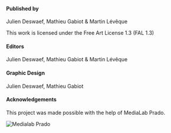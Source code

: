 <p></p>
<div class="page-break">&nbsp;</div>

#### Published by
Julien Deswaef, Mathieu Gabiot & Martin Lévêque

This work is licensed under the Free Art License 1.3 (FAL 1.3)

#### Editors
Julien Deswaef, Mathieu Gabiot & Martin Lévêque

#### Graphic Design
Julien Deswaef, Mathieu Gabiot

#### Acknowledgements
This project was made possible with the help of MediaLab Prado.

![Medialab Prado](../images/00_logo-medialab-madrid-black.png)

<div class="page-break">&nbsp;</div>
<p></p>
<div class="page-break">&nbsp;</div>
